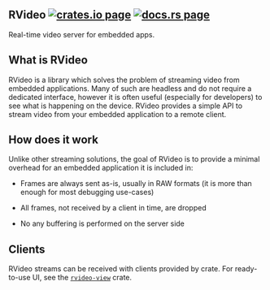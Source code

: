 <h2>
  RVideo
  <a href="https://crates.io/crates/rvideo"><img alt="crates.io page" src="https://img.shields.io/crates/v/rvideo.svg"></img></a>
  <a href="https://docs.rs/rvideo"><img alt="docs.rs page" src="https://docs.rs/rvideo/badge.svg"></img></a>
</h2>

Real-time video server for embedded apps.

## What is RVideo

RVideo is a library which solves the problem of streaming video from embedded
applications. Many of such are headless and do not require a dedicated
interface, however it is often useful (especially for developers) to see what
is happening on the device. RVideo provides a simple API to stream video from
your embedded application to a remote client.

## How does it work

Unlike other streaming solutions, the goal of RVideo is to provide a minimal
overhead for an embedded application it is included in:

* Frames are always sent as-is, usually in RAW formats (it is more than enough
  for most debugging use-cases)

* All frames, not received by a client in time, are dropped

* No any buffering is performed on the server side

## Clients

RVideo streams can be received with clients provided by crate. For ready-to-use
UI, see the [`rvideo-view`](https://crates.io/crates/rvideo-view) crate.
